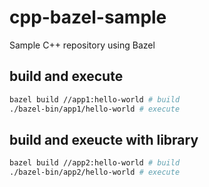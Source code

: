 # cpp-bazel-sample

Sample C++ repository using Bazel

## build and execute

```sh
bazel build //app1:hello-world # build
./bazel-bin/app1/hello-world # execute
```

## build and exeucte with library

```sh
bazel build //app2:hello-world # build
./bazel-bin/app2/hello-world # execute
```

